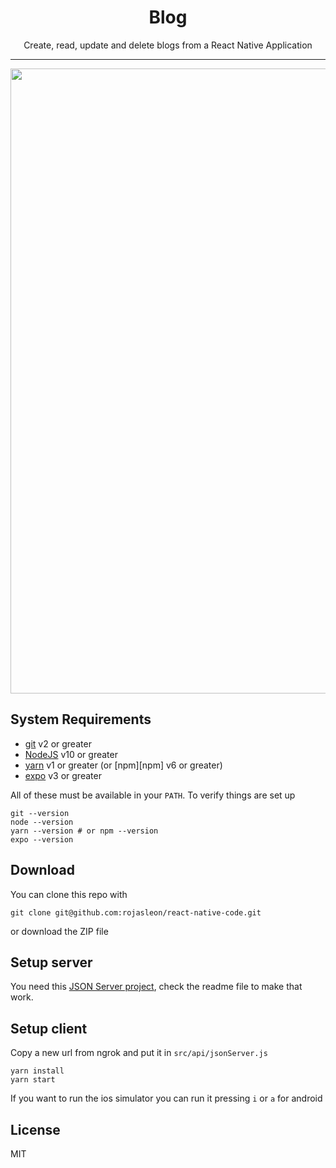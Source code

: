 <div align="center">
<h1>Blog</h1>
Create, read, update and delete blogs from a React Native Application
</div>

<hr />

<img src="https://raw.githubusercontent.com/rojasleon/react-native-code/own-blog/blog/examples/blog.png" width="1000" />

## System Requirements

- [git](https://git-scm.com/) v2 or greater
- [NodeJS](https://nodejs.org/en/) v10 or greater
- [yarn](https://yarnpkg.com/lang/en/) v1 or greater (or [npm][npm] v6 or greater)
- [expo](https://expo.io/) v3 or greater

All of these must be available in your `PATH`. To verify things are set up

```shell
git --version
node --version
yarn --version # or npm --version
expo --version
```

## Download

You can clone this repo with

```shell
git clone git@github.com:rojasleon/react-native-code.git
```

or download the ZIP file

## Setup server

You need this [JSON Server project](https://github.com/rojasleon/react-native-code/tree/master/jsonserver), check the readme file to make that work.

## Setup client

Copy a new url from ngrok and put it in `src/api/jsonServer.js`

```shell
yarn install
yarn start
```

If you want to run the ios simulator you can run it pressing `i` or `a` for android

## License

MIT
